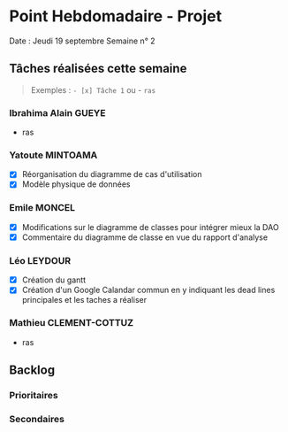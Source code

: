 # Point Hebdomadaire - Projet

Date : Jeudi 19 septembre
Semaine n° 2

## Tâches réalisées cette semaine

> Exemples : `- [x] Tâche 1` ou - `ras`

### Ibrahima Alain GUEYE

- ras
  
### Yatoute MINTOAMA

- [x] Réorganisation du diagramme de cas d'utilisation
- [x] Modèle physique de données

### Emile MONCEL

- [x] Modifications sur le diagramme de classes pour intégrer mieux la DAO
- [x] Commentaire du diagramme de classe en vue du rapport d'analyse 
  
### Léo LEYDOUR

- [x] Création du gantt
- [x] Création d'un Google Calandar commun en y indiquant les dead lines principales et les taches a réaliser

### Mathieu CLEMENT-COTTUZ

- ras

## Backlog



### Prioritaires

### Secondaires
